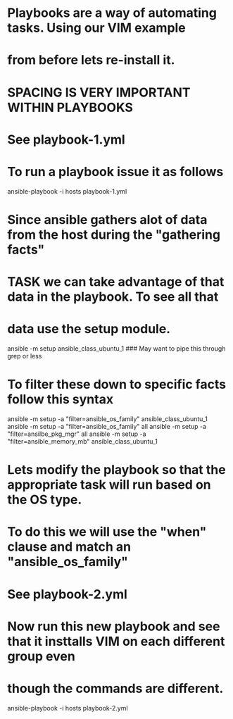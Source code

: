 # Playbooks are a way of automating tasks.  Using our VIM example
# from before lets re-install it.

# SPACING IS VERY IMPORTANT WITHIN PLAYBOOKS

# See playbook-1.yml

# To run a playbook issue it as follows

ansible-playbook -i hosts playbook-1.yml

# Since ansible gathers alot of data from the host during the "gathering facts" 
# TASK we can take advantage of that data in the playbook.  To see all that 
# data use the setup module.

ansible -m setup ansible_class_ubuntu_1  ### May want to pipe this through grep or less

# To filter these down to specific facts follow this syntax

ansible -m setup -a "filter=ansible_os_family" ansible_class_ubuntu_1
ansible -m setup -a "filter=ansible_os_family" all
ansible -m setup -a "filter=ansilbe_pkg_mgr" all
ansible -m setup -a "filter=ansible_memory_mb" ansible_class_ubuntu_1

# Lets modify the playbook so that the appropriate task will run based on the OS type. 
# To do this we will use the "when" clause and match an "ansible_os_family"

# See playbook-2.yml

# Now run this new playbook and see that it insttalls VIM on each different group even
# though the commands are different.

ansible-playbook -i hosts playbook-2.yml
